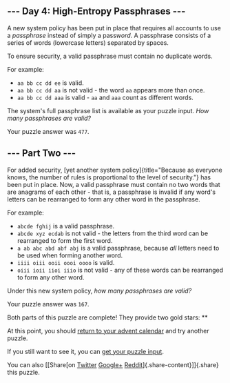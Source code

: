 --- Day 4: High-Entropy Passphrases ---
---------------------------------------

A new system policy has been put in place that requires all accounts to
use a *passphrase* instead of simply a pass*word*. A passphrase consists
of a series of words (lowercase letters) separated by spaces.

To ensure security, a valid passphrase must contain no duplicate words.

For example:

-   `aa bb cc dd ee` is valid.
-   `aa bb cc dd aa` is not valid - the word `aa` appears more than
    once.
-   `aa bb cc dd aaa` is valid - `aa` and `aaa` count as different
    words.

The system's full passphrase list is available as your puzzle input.
*How many passphrases are valid?*

Your puzzle answer was `477`.

--- Part Two ---
----------------

For added security, [yet another system
policy]{title="Because as everyone knows, the number of rules is proportional to the level of security."}
has been put in place. Now, a valid passphrase must contain no two words
that are anagrams of each other - that is, a passphrase is invalid if
any word's letters can be rearranged to form any other word in the
passphrase.

For example:

-   `abcde fghij` is a valid passphrase.
-   `abcde xyz ecdab` is not valid - the letters from the third word can
    be rearranged to form the first word.
-   `a ab abc abd abf abj` is a valid passphrase, because *all* letters
    need to be used when forming another word.
-   `iiii oiii ooii oooi oooo` is valid.
-   `oiii ioii iioi iiio` is not valid - any of these words can be
    rearranged to form any other word.

Under this new system policy, *how many passphrases are valid?*

Your puzzle answer was `167`.

Both parts of this puzzle are complete! They provide two gold stars:
\*\*

At this point, you should [return to your advent calendar](/2017) and
try another puzzle.

If you still want to see it, you can [get your puzzle input](4/input).

You can also [\[Share[on
[Twitter](https://twitter.com/intent/tweet?text=I%27ve+completed+%22High%2DEntropy+Passphrases%22+%2D+Day+4+%2D+Advent+of+Code+2017&url=http%3A%2F%2Fadventofcode%2Ecom%2F2017%2Fday%2F4&related=ericwastl&hashtags=AdventOfCode)
[Google+](https://plus.google.com/share?url=http%3A%2F%2Fadventofcode%2Ecom%2F2017%2Fday%2F4)
[Reddit](http://www.reddit.com/submit?url=http%3A%2F%2Fadventofcode%2Ecom%2F2017%2Fday%2F4&title=I%27ve+completed+%22High%2DEntropy+Passphrases%22+%2D+Day+4+%2D+Advent+of+Code+2017)]{.share-content}\]]{.share}
this puzzle.
